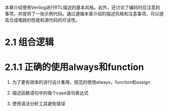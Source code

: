 本章介绍使用Verilog进行RTL描述的基本风格。此外，还讨论了编码时应注意的事项，并提供了一些示例代码。通过遵循本章介绍的描述风格和注意事项，可以提高合成电路的性能和源代码的可读性。

# 2.1 组合逻辑

# 2.1.1 正确的使用always和function
1. 为了更有效率的进行设计重用，规范的使用always，function和assign

2. 描述函数语句中的每个case语句表达式

3. 使用语法分析工具避免错误